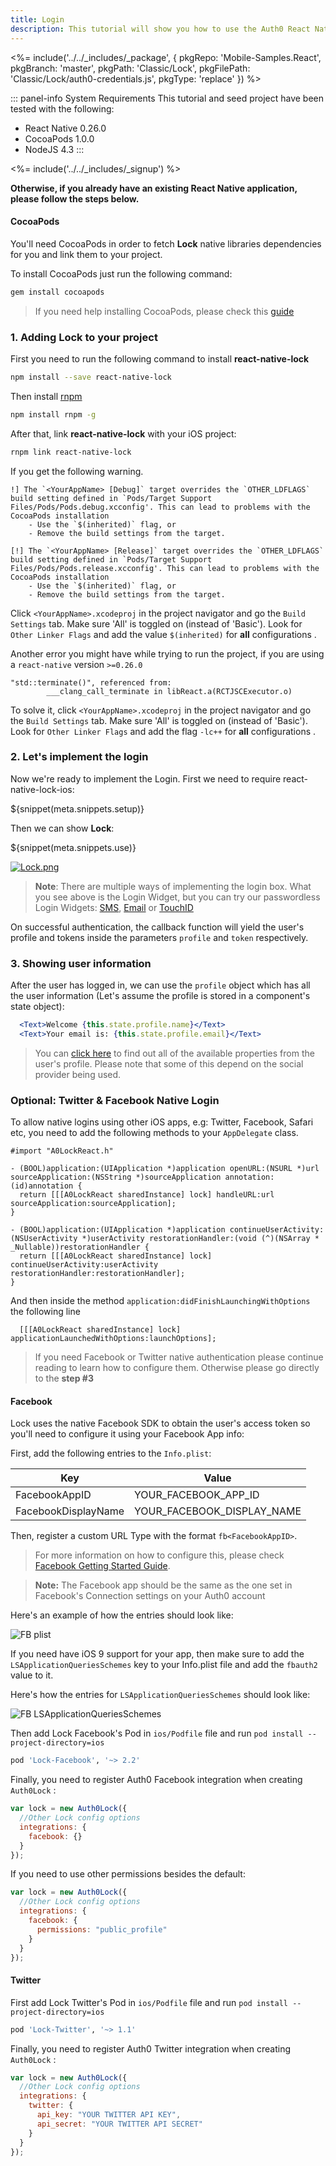 ```yaml
---
title: Login
description: This tutorial will show you how to use the Auth0 React Native iOS SDK to add authentication and authorization to your mobile app.
---
```


<%= include('../../_includes/_package', {
  pkgRepo: 'Mobile-Samples.React',
  pkgBranch: 'master',
  pkgPath: 'Classic/Lock',
  pkgFilePath: 'Classic/Lock/auth0-credentials.js',
  pkgType: 'replace'
}) %>

::: panel-info System Requirements
This tutorial and seed project have been tested with the following:
* React Native 0.26.0
* CocoaPods 1.0.0
* NodeJS 4.3
:::

<%= include('../../_includes/_signup') %>

**Otherwise, if you already have an existing React Native application, please follow the steps below.**

#### CocoaPods

You'll need CocoaPods in order to fetch **Lock** native libraries dependencies for you and link them to your project.

To install CocoaPods just run the following command:

```bash
gem install cocoapods
```

> If you need help installing CocoaPods, please check this [guide](http://guides.cocoapods.org/using/getting-started.html)

### 1. Adding Lock to your project

First you need to run the following command to install **react-native-lock**

```bash
npm install --save react-native-lock
```

Then install [rnpm](https://github.com/rnpm/rnpm)

```bash
npm install rnpm -g
```

After that, link **react-native-lock** with your iOS project:

```bash
rnpm link react-native-lock
```

If you get the following warning.

```
!] The `<YourAppName> [Debug]` target overrides the `OTHER_LDFLAGS` build setting defined in `Pods/Target Support Files/Pods/Pods.debug.xcconfig'. This can lead to problems with the CocoaPods installation
    - Use the `$(inherited)` flag, or
    - Remove the build settings from the target.

[!] The `<YourAppName> [Release]` target overrides the `OTHER_LDFLAGS` build setting defined in `Pods/Target Support Files/Pods/Pods.release.xcconfig'. This can lead to problems with the CocoaPods installation
    - Use the `$(inherited)` flag, or
    - Remove the build settings from the target.
```

Click `<YourAppName>.xcodeproj` in the project navigator and go the `Build Settings` tab. Make sure 'All' is toggled on (instead of 'Basic'). Look for `Other Linker Flags` and add the value `$(inherited)` for **all** configurations .

Another error you might have while trying to run the project, if you are using a `react-native` version `>=0.26.0`

```
"std::terminate()", referenced from:
        ___clang_call_terminate in libReact.a(RCTJSCExecutor.o)
```

To solve it, click `<YourAppName>.xcodeproj` in the project navigator and go the `Build Settings` tab. Make sure 'All' is toggled on (instead of 'Basic'). Look for `Other Linker Flags` and add the flag `-lc++` for **all** configurations .

### 2. Let's implement the login

Now we're ready to implement the Login. First we need to require react-native-lock-ios:

${snippet(meta.snippets.setup)}

Then we can show **Lock**:

${snippet(meta.snippets.use)}

[![Lock.png](/media/articles/native-platforms/reactnative-ios/Lock-Widget-Screenshot.png)](https://auth0.com)

> **Note**: There are multiple ways of implementing the login box. What you see above is the Login Widget, but you can try our passwordless Login Widgets: [SMS](https://github.com/auth0/react-native-lock-ios#sms-passwordless), [Email](https://github.com/auth0/react-native-lock-ios#email-passwordless) or [TouchID](https://github.com/auth0/react-native-lock#touchid-ios-only)

On successful authentication, the callback function will yield the user's profile and tokens inside the parameters `profile` and `token` respectively.

### 3. Showing user information

After the user has logged in, we can use the `profile` object which has all the user information (Let's assume the profile is stored in a component's state object):

```jsx
  <Text>Welcome {this.state.profile.name}</Text>
  <Text>Your email is: {this.state.profile.email}</Text>
```

> You can [click here](/user-profile) to find out all of the available properties from the user's profile. Please note that some of this depend on the social provider being used.

### Optional: Twitter & Facebook Native Login

To allow native logins using other iOS apps, e.g: Twitter, Facebook, Safari etc, you need to add the following methods to your `AppDelegate` class.

```objc
#import "A0LockReact.h"

- (BOOL)application:(UIApplication *)application openURL:(NSURL *)url sourceApplication:(NSString *)sourceApplication annotation:(id)annotation {
  return [[[A0LockReact sharedInstance] lock] handleURL:url sourceApplication:sourceApplication];
}

- (BOOL)application:(UIApplication *)application continueUserActivity:(NSUserActivity *)userActivity restorationHandler:(void (^)(NSArray * _Nullable))restorationHandler {
  return [[[A0LockReact sharedInstance] lock] continueUserActivity:userActivity restorationHandler:restorationHandler];
}
```

And then inside the method `application:didFinishLaunchingWithOptions` the following line

```objc
  [[[A0LockReact sharedInstance] lock] applicationLaunchedWithOptions:launchOptions];
```

> If you need Facebook or Twitter native authentication please continue reading to learn how to configure them. Otherwise please go directly to the __step #3__

#### Facebook

Lock uses the native Facebook SDK to obtain the user's access token so you'll need to configure it using your Facebook App info:

First, add the following entries to the `Info.plist`:

<table class="table">
  <thead>
    <tr>
      <th>Key</th>
      <th>Value</th>
    </tr>
  </thead>
  <tr>
    <td>FacebookAppID</td>
    <td>YOUR_FACEBOOK_APP_ID</td>
  </tr>
  <tr>
    <td>FacebookDisplayName</td>
    <td>YOUR_FACEBOOK_DISPLAY_NAME</td>
  </tr>
</table>

Then, register a custom URL Type with the format `fb<FacebookAppID>`.

> For more information on how to configure this, please check [Facebook Getting Started Guide](https://developers.facebook.com/docs/ios/getting-started).

> **Note:** The Facebook app should be the same as the one set in Facebook's Connection settings on your Auth0 account

Here's an example of how the entries should look like:

![FB plist](/media/articles/libraries/lock-ios/fb-plist.png)

If you need have iOS 9 support for your app, then make sure to add the `LSApplicationQueriesSchemes` key to your Info.plist file and add the `fbauth2` value to it.

Here's how the entries for `LSApplicationQueriesSchemes` should look like:

![FB LSApplicationQueriesSchemes](/media/articles/native-platforms/reactnative-ios/FB-LSApplicationQueriesSchemes.png)

Then add Lock Facebook's Pod in `ios/Podfile` file and run `pod install --project-directory=ios`

```ruby
pod 'Lock-Facebook', '~> 2.2'
```

Finally, you need to register Auth0 Facebook integration when creating `Auth0Lock` :

```js
var lock = new Auth0Lock({
  //Other Lock config options
  integrations: {
    facebook: {}
  }
});
```

If you need to use other permissions besides the default:

```js
var lock = new Auth0Lock({
  //Other Lock config options
  integrations: {
    facebook: {
      permissions: "public_profile"
    }
  }
});
```

#### Twitter

First add Lock Twitter's Pod in `ios/Podfile` file and run `pod install --project-directory=ios`

```ruby
pod 'Lock-Twitter', '~> 1.1'
```

Finally, you need to register Auth0 Twitter integration when creating `Auth0Lock` :

```js
var lock = new Auth0Lock({
  //Other Lock config options
  integrations: {
    twitter: {
      api_key: "YOUR TWITTER API KEY",
      api_secret: "YOUR TWITTER API SECRET"
    }
  }
});
```
